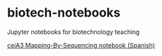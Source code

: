 # biotech-notebooks
Jupyter notebooks for biotechnology teaching

[ceiA3 Mapping-By-Sequencing notebook (Spanish)](ceiA3_MBS_Spanish.ipynb)
